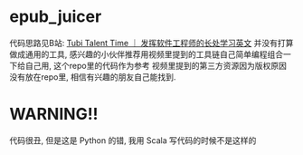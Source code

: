 # epub_juicer
代码思路见B站: [Tubi Talent Time ｜ 发挥软件工程师的长处学习英文](https://www.bilibili.com/video/BV1cB4y1876p)
并没有打算做成通用的工具, 感兴趣的小伙伴推荐用视频里提到的工具链自己简单编程组合一下给自己用, 这个repo里的代码作为参考
视频里提到的第三方资源因为版权原因没有放在repo里, 相信有兴趣的朋友自己能找到.
# WARNING!!
代码很丑, 但是这是 Python 的错, 我用 Scala 写代码的时候不是这样的
